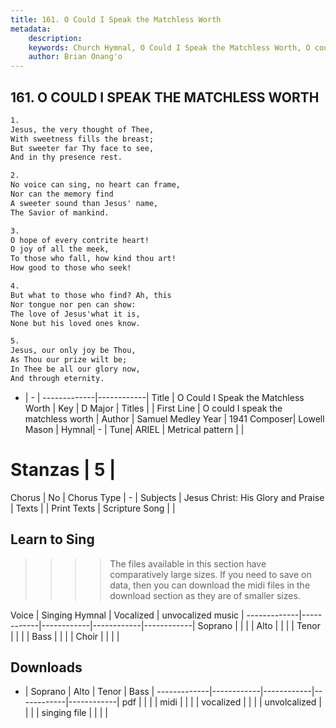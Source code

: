 ```yaml
---
title: 161. O Could I Speak the Matchless Worth
metadata:
    description: 
    keywords: Church Hymnal, O Could I Speak the Matchless Worth, O could I speak the matchless worth, 
    author: Brian Onang'o
---
```



## 161. O COULD I SPEAK THE MATCHLESS WORTH

```txt
1.
Jesus, the very thought of Thee, 
With sweetness fills the breast; 
But sweeter far Thy face to see, 
And in thy presence rest. 

2.
No voice can sing, no heart can frame, 
Nor can the memory find 
A sweeter sound than Jesus' name, 
The Savior of mankind. 

3.
O hope of every contrite heart! 
O joy of all the meek, 
To those who fall, how kind thou art! 
How good to those who seek! 

4.
But what to those who find? Ah, this 
Nor tongue nor pen can show: 
The love of Jesus'what it is, 
None but his loved ones know. 

5.
Jesus, our only joy be Thou, 
As Thou our prize wilt be; 
In Thee be all our glory now, 
And through eternity.

```

- |   -  |
-------------|------------|
Title | O Could I Speak the Matchless Worth |
Key | D Major |
Titles |  |
First Line | O could I speak the matchless worth |
Author | Samuel Medley
Year | 1941
Composer| Lowell Mason |
Hymnal|  - |
Tune| ARIEL |
Metrical pattern | |
# Stanzas | 5 |
Chorus | No |
Chorus Type | - |
Subjects | Jesus Christ: His Glory and Praise |
Texts |  |
Print Texts | 
Scripture Song |  |
  
## Learn to Sing

>>>> The files available in this section have comparatively large sizes. If you need to save on data, then you can download the midi files in the download section as they are of smaller sizes.

Voice |  Singing Hymnal | Vocalized | unvocalized music |
-------------|------------|------------|------------|------------|
Soprano | | | |
Alto | | | |
Tenor | | | |
Bass | | | |
Choir | | | |

## Downloads

- |  Soprano | Alto | Tenor | Bass |
-------------|------------|------------|------------|------------|
pdf | | | |
midi | | | |
vocalized | | | |
unvolcalized | | | |
singing file | | | |
  